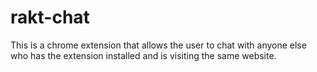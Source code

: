 

# rakt-chat

This is a chrome extension that allows the user to chat with anyone else who has the extension installed and is visiting the same website.
